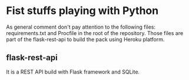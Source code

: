 # Fist stuffs playing with Python

As general comment don't pay attention to the following files: requirements.txt and Procfile in the root of the repository.
Those files are part of the flask-rest-api to build the pack using Heroku platform. 

## flask-rest-api

It is a REST API build with Flask framework and SQLite.

 